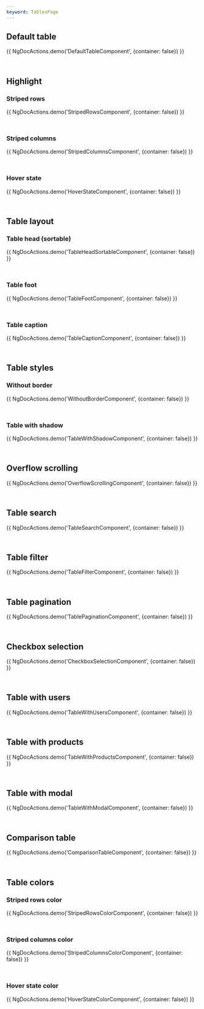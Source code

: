```yaml
---
keyword: TablesPage
---
```


## Default table

{{ NgDocActions.demo('DefaultTableComponent', {container: false}) }}

```angular-html file="./default-table/default-table.component.html" group="DefaultTableComponent" name="html"

```

```angular-ts file="./default-table/default-table.component.ts" group="DefaultTableComponent" name="typescript"

```

## Highlight

### Striped rows

{{ NgDocActions.demo('StripedRowsComponent', {container: false}) }}

```angular-html file="./highlight/striped-rows/striped-rows.component.html" group="StripedRowsComponent" name="html"

```

```angular-ts file="./highlight/striped-rows/striped-rows.component.ts" group="StripedRowsComponent" name="typescript"

```

### Striped columns

{{ NgDocActions.demo('StripedColumnsComponent', {container: false}) }}

```angular-html file="./highlight/striped-columns/striped-columns.component.html" group="StripedColumnsComponent" name="html"

```

```angular-ts file="./highlight/striped-columns/striped-columns.component.ts" group="StripedColumnsComponent" name="typescript"

```

### Hover state

{{ NgDocActions.demo('HoverStateComponent', {container: false}) }}

```angular-html file="./highlight/hover-state/hover-state.component.html" group="HoverStateComponent" name="html"

```

```angular-ts file="./highlight/hover-state/hover-state.component.ts" group="HoverStateComponent" name="typescript"

```

## Table layout

### Table head (sortable)

{{ NgDocActions.demo('TableHeadSortableComponent', {container: false}) }}

```angular-html file="./table-layout/table-head-sortable/table-head-sortable.component.html" group="TableHeadSortableComponent" name="html"

```

```angular-ts file="./table-layout/table-head-sortable/table-head-sortable.component.ts" group="TableHeadSortableComponent" name="typescript"

```

### Table foot

{{ NgDocActions.demo('TableFootComponent', {container: false}) }}

```angular-html file="./table-layout/table-foot/table-foot.component.html" group="TableFootComponent" name="html"

```

```angular-ts file="./table-layout/table-foot/table-foot.component.ts" group="TableFootComponent" name="typescript"

```

### Table caption

{{ NgDocActions.demo('TableCaptionComponent', {container: false}) }}

```angular-html file="./table-layout/table-caption/table-caption.component.html" group="TableCaptionComponent" name="html"

```

```angular-ts file="./table-layout/table-caption/table-caption.component.ts" group="TableCaptionComponent" name="typescript"

```

## Table styles

### Without border

{{ NgDocActions.demo('WithoutBorderComponent', {container: false}) }}

```angular-html file="./table-styles/without-border/without-border.component.html" group="WithoutBorderComponent" name="html"

```

```angular-ts file="./table-styles/without-border/without-border.component.ts" group="WithoutBorderComponent" name="typescript"

```

### Table with shadow

{{ NgDocActions.demo('TableWithShadowComponent', {container: false}) }}

```angular-html file="./table-styles/table-with-shadow/table-with-shadow.component.html" group="TableWithShadowComponent" name="html"

```

```angular-ts file="./table-styles/table-with-shadow/table-with-shadow.component.ts" group="TableWithShadowComponent" name="typescript"

```

## Overflow scrolling

{{ NgDocActions.demo('OverflowScrollingComponent', {container: false}) }}

```angular-html file="./overflow-scrolling/overflow-scrolling.component.html" group="OverflowScrollingComponent" name="html"

```

```angular-ts file="./overflow-scrolling/overflow-scrolling.component.ts" group="OverflowScrollingComponent" name="typescript"

```

## Table search

{{ NgDocActions.demo('TableSearchComponent', {container: false}) }}

```angular-html file="./table-search/table-search.component.html" group="TableSearchComponent" name="html"

```

```angular-ts file="./table-search/table-search.component.ts" group="TableSearchComponent" name="typescript"

```

## Table filter

{{ NgDocActions.demo('TableFilterComponent', {container: false}) }}

```angular-html file="./table-filter/table-filter.component.html" group="TableFilterComponent" name="html"

```

```angular-ts file="./table-filter/table-filter.component.ts" group="TableFilterComponent" name="typescript"

```

## Table pagination

{{ NgDocActions.demo('TablePaginationComponent', {container: false}) }}

```angular-html file="./table-pagination/table-pagination.component.html" group="TablePaginationComponent" name="html"

```

```angular-ts file="./table-pagination/table-pagination.component.ts" group="TablePaginationComponent" name="typescript"

```

## Checkbox selection

{{ NgDocActions.demo('CheckboxSelectionComponent', {container: false}) }}

```angular-html file="./checkbox-selection/checkbox-selection.component.html" group="CheckboxSelectionComponent" name="html"

```

```angular-ts file="./checkbox-selection/checkbox-selection.component.ts" group="CheckboxSelectionComponent" name="typescript"

```

## Table with users

{{ NgDocActions.demo('TableWithUsersComponent', {container: false}) }}

```angular-html file="./table-with-users/table-with-users.component.html" group="TableWithUsersComponent" name="html"

```

```angular-ts file="./table-with-users/table-with-users.component.ts" group="TableWithUsersComponent" name="typescript"

```

## Table with products

{{ NgDocActions.demo('TableWithProductsComponent', {container: false}) }}

```angular-html file="./table-with-products/table-with-products.component.html" group="TableWithProductsComponent" name="html"

```

```angular-ts file="./table-with-products/table-with-products.component.ts" group="TableWithProductsComponent" name="typescript"

```

## Table with modal

{{ NgDocActions.demo('TableWithModalComponent', {container: false}) }}

```angular-html file="./table-with-modal/table-with-modal.component.html" group="TableWithModalComponent" name="html"

```

```angular-ts file="./table-with-modal/table-with-modal.component.ts" group="TableWithModalComponent" name="typescript"

```

## Comparison table

{{ NgDocActions.demo('ComparisonTableComponent', {container: false}) }}

```angular-html file="./comparison-table/comparison-table.component.html" group="ComparisonTableComponent" name="html"

```

```angular-ts file="./comparison-table/comparison-table.component.ts" group="ComparisonTableComponent" name="typescript"

```

## Table colors

### Striped rows color

{{ NgDocActions.demo('StripedRowsColorComponent', {container: false}) }}

```angular-html file="./table-colors/striped-rows-color/striped-rows-color.component.html" group="StripedRowsColorComponent" name="html"

```

```angular-ts file="./table-colors/striped-rows-color/striped-rows-color.component.ts" group="StripedRowsColorComponent" name="typescript"

```

### Striped columns color

{{ NgDocActions.demo('StripedColumnsColorComponent', {container: false}) }}

```angular-html file="./table-colors/striped-columns-color/striped-columns-color.component.html" group="StripedColumnsColorComponent" name="html"

```

```angular-ts file="./table-colors/striped-columns-color/striped-columns-color.component.ts" group="StripedColumnsColorComponent" name="typescript"

```

### Hover state color

{{ NgDocActions.demo('HoverStateColorComponent', {container: false}) }}

```angular-html file="./table-colors/hover-state-color/hover-state-color.component.html" group="HoverStateColorComponent" name="html"

```

```angular-ts file="./table-colors/hover-state-color/hover-state-color.component.ts" group="HoverStateColorComponent" name="typescript"

```
